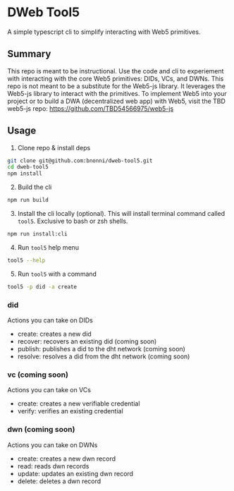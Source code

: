 # DWeb Tool5

A simple typescript cli to simplify interacting with Web5 primitives.

## Summary

This repo is meant to be instructional. Use the code and cli to experiement with interacting with the core Web5 primitives: DIDs, VCs, and DWNs.
This repo is not meant to be a substitute for the Web5-js library. It leverages the Web5-js library to interact with the primitives.
To implement Web5 into your project or to build a DWA (decentralized web app) with Web5, visit the TBD web5-js repo: https://github.com/TBD54566975/web5-js

## Usage

1. Clone repo & install deps
```bash
git clone git@github.com:bnonni/dweb-tool5.git
cd dweb-tool5
npm install
```
2. Build the cli
```bash
npm run build
```
3. Install the cli locally (optional). This will install terminal command called `tool5`. Exclusive to bash or zsh shells.
```bash
npm run install:cli
```
4. Run `tool5` help menu
```bash
tool5 --help
```
5. Run `tool5` with a command
```bash
tool5 -p did -a create
```

### did

Actions you can take on DIDs

- create: creates a new did
- recover: recovers an existing did (coming soon)
- publish: publishes a did to the dht network (coming soon)
- resolve: resolves a did from the dht network (coming soon)

### vc (coming soon)

Actions you can take on VCs

- create: creates a new verifiable credential
- verify: verifies an existing credential

### dwn (coming soon)

Actions you can take on DWNs

- create: creates a new dwn record
- read: reads dwn records
- update: updates an existing dwn record
- delete: deletes a dwn record

